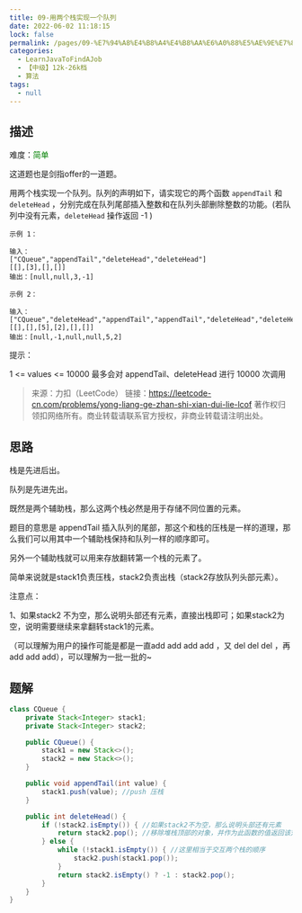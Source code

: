 ```yaml
---
title: 09-用两个栈实现一个队列
date: 2022-06-02 11:18:15
lock: false
permalink: /pages/09-%E7%94%A8%E4%B8%A4%E4%B8%AA%E6%A0%88%E5%AE%9E%E7%8E%B0%E4%B8%80%E4%B8%AA%E9%98%9F%E5%88%97
categories: 
  - LearnJavaToFindAJob
  - 【中级】12k-26k档
  - 算法
tags: 
  - null
---
```

## 描述

难度：<span style="color:green">简单</span>

这道题也是剑指offer的一道题。



用两个栈实现一个队列。队列的声明如下，请实现它的两个函数 `appendTail` 和 `deleteHead` ，分别完成在队列尾部插入整数和在队列头部删除整数的功能。(若队列中没有元素，`deleteHead` 操作返回 -1 )

 

```
示例 1：

输入：
["CQueue","appendTail","deleteHead","deleteHead"]
[[],[3],[],[]]
输出：[null,null,3,-1]
```

```
示例 2：

输入：
["CQueue","deleteHead","appendTail","appendTail","deleteHead","deleteHead"]
[[],[],[5],[2],[],[]]
输出：[null,-1,null,null,5,2]
```


提示：

1 <= values <= 10000
最多会对 appendTail、deleteHead 进行 10000 次调用

> 来源：力扣（LeetCode）
> 链接：https://leetcode-cn.com/problems/yong-liang-ge-zhan-shi-xian-dui-lie-lcof
> 著作权归领扣网络所有。商业转载请联系官方授权，非商业转载请注明出处。

## 思路

栈是先进后出。

队列是先进先出。

既然是两个辅助栈，那么这两个栈必然是用于存储不同位置的元素。

题目的意思是 appendTail 插入队列的尾部，那这个和栈的压栈是一样的道理，那么我们可以用其中一个辅助栈保持和队列一样的顺序即可。

另外一个辅助栈就可以用来存放翻转第一个栈的元素了。

简单来说就是stack1负责压栈，stack2负责出栈（stack2存放队列头部元素）。

注意点：

1、如果stack2 不为空，那么说明头部还有元素，直接出栈即可；如果stack2为空，说明需要继续来拿翻转stack1的元素。

（可以理解为用户的操作可能是都是一直add add add add ，又 del del del ，再 add add add），可以理解为一批一批的~



## 题解

```java
class CQueue {
    private Stack<Integer> stack1;
    private Stack<Integer> stack2;

    public CQueue() {
        stack1 = new Stack<>();
        stack2 = new Stack<>();
    }

    public void appendTail(int value) {
        stack1.push(value); //push 压栈
    }

    public int deleteHead() {
        if (!stack2.isEmpty()) { //如果stack2不为空，那么说明头部还有元素
            return stack2.pop(); //移除堆栈顶部的对象，并作为此函数的值返回该对象
        } else {
            while (!stack1.isEmpty()) { //这里相当于交互两个栈的顺序
                stack2.push(stack1.pop());
            }
            return stack2.isEmpty() ? -1 : stack2.pop();
        }
    }
}
```